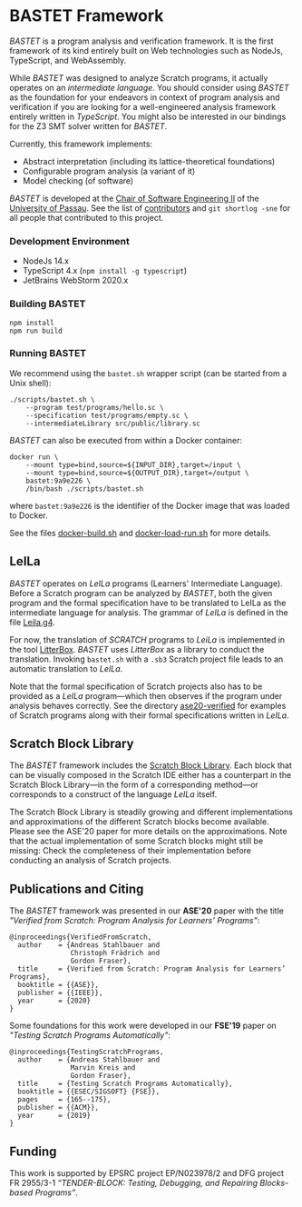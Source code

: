 # BASTET Framework

*BASTET* is a program analysis and verification framework.
It is the first framework of its kind entirely built on Web technologies
such as NodeJs, TypeScript, and WebAssembly.

While *BASTET* was designed to analyze Scratch programs,
it actually operates on an *intermediate language*. You should
consider using *BASTET* as the foundation for your endeavors in context
of program analysis and verification if you are looking for a well-engineered
analysis framework entirely written in *TypeScript*.
You might also be interested in our bindings for the Z3 SMT solver
written for *BASTET*.

Currently, this framework implements:
- Abstract interpretation (including its lattice-theoretical foundations)
- Configurable program analysis (a variant of it)
- Model checking (of software)

*BASTET* is developed at the [Chair of Software Engineering II](https://www.fim.uni-passau.de/lehrstuhl-fuer-software-engineering-ii/)
of the [University of Passau](https://www.uni-passau.de).
See the list of [contributors](./CONTRIBUTORS.md) and `git shortlog -sne` for all people that contributed to this project.

### Development Environment

- NodeJs 14.x 
- TypeScript 4.x (`npm install -g typescript`)
- JetBrains WebStorm 2020.x

### Building BASTET

```
npm install
npm run build
```

### Running BASTET

We recommend using the `bastet.sh` wrapper script (can be started from a Unix shell):

```
./scripts/bastet.sh \
    --program test/programs/hello.sc \
    --specification test/programs/empty.sc \
    --intermediateLibrary src/public/library.sc
```

*BASTET* can also be executed from within a Docker container:

```
docker run \
    --mount type=bind,source=${INPUT_DIR},target=/input \
    --mount type=bind,source=${OUTPUT_DIR},target=/output \
    bastet:9a9e226 \
    /bin/bash ./scripts/bastet.sh
```
where `bastet:9a9e226` is the identifier of the Docker image 
that was loaded to Docker.

See the files [docker-build.sh](./docker-build.sh) and
[docker-load-run.sh](./docker-load-run.sh) for more details.

## LeILa

*BASTET* operates on *LeILa* programs (Learners' Intermediate Language). 
Before a Scratch program can be analyzed by *BASTET*, both the given
program and the formal specification have to be translated to LeILa 
as the intermediate language for analysis. 
The grammar of *LeILa* is defined in the file [Leila.g4](src/bastet/syntax/parser/grammar/Leila.g4).

For now, the translation of *SCRATCH* programs to *LeiLa* is implemented
in the tool [LitterBox](https://github.com/se2p/LitterBox). *BASTET* uses
*LitterBox* as a library to conduct the translation. Invoking
`bastet.sh` with a `.sb3` Scratch project file leads
to an automatic translation to *LeILa*.

Note that the formal specification of Scratch projects also has to be
provided as a *LeILa* program—which then observes if the program under
analysis behaves correctly.
See the directory [ase20-verified](test/programs/publications/ase20-verified/) for
examples of Scratch programs along with their formal specifications written
in *LeILa*.

## Scratch Block Library

The *BASTET* framework includes the [Scratch Block Library](src/public/library.sc).
Each block that can be visually composed in the Scratch IDE either has a counterpart
in the Scratch Block Library—in the form of a corresponding method—or 
corresponds to a construct of the language *LeILa* itself.

The Scratch Block Library is steadily growing and different implementations and 
approximations of the different Scratch blocks become available.
Please see the ASE'20 paper for more details on the approximations.
Note that the actual implementation of some Scratch blocks might 
still be missing: Check the completeness of their implementation before
conducting an analysis of Scratch projects.

## Publications and Citing

The *BASTET* framework was presented in our **ASE'20** paper with the 
title *"Verified from Scratch: Program Analysis for Learners’ Programs"*:

```
@inproceedings{VerifiedFromScratch,
  author    = {Andreas Stahlbauer and
               Christoph Frädrich and
               Gordon Fraser},
  title     = {Verified from Scratch: Program Analysis for Learners’ Programs},
  booktitle = {{ASE}},
  publisher = {{IEEE}},
  year      = {2020}
}
```

Some foundations for this work were developed in our **FSE'19** paper on *"Testing
Scratch Programs Automatically"*:

```
@inproceedings{TestingScratchPrograms,
  author    = {Andreas Stahlbauer and
               Marvin Kreis and
               Gordon Fraser},
  title     = {Testing Scratch Programs Automatically},
  booktitle = {{ESEC/SIGSOFT} {FSE}},
  pages     = {165--175},
  publisher = {{ACM}},
  year      = {2019}
}
```

## Funding

This work is supported by EPSRC project EP/N023978/2 and 
DFG project FR 2955/3-1 *“TENDER-BLOCK: Testing, Debugging, 
and Repairing Blocks-based Programs”*. 
